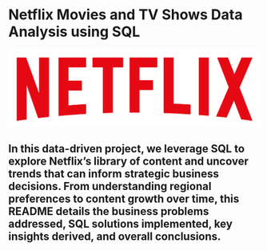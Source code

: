 # Netflix Movies and TV Shows Data Analysis using SQL
![Netflix Logo](https://github.com/harshbakshi/netflix_data_analysis_sql_project/blob/main/logo.png)
## In this data-driven project, we leverage SQL to explore Netflix’s library of content and uncover trends that can inform strategic business decisions. From understanding regional preferences to content growth over time, this README details the business problems addressed, SQL solutions implemented, key insights derived, and overall conclusions.
